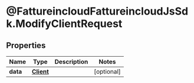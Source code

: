 # @FattureincloudFattureincloudJsSdk.ModifyClientRequest

## Properties

Name | Type | Description | Notes
------------ | ------------- | ------------- | -------------
**data** | [**Client**](Client.md) |  | [optional] 


